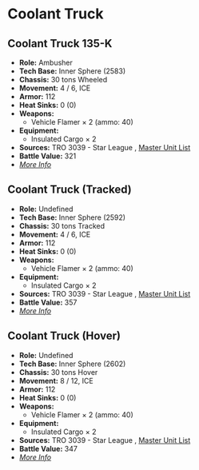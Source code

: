 # Coolant Truck 

## Coolant Truck 135-K 

- **Role:** Ambusher 
- **Tech Base:** Inner Sphere (2583) 
- **Chassis:** 30 tons Wheeled 
- **Movement:** 4 / 6, ICE 
- **Armor:** 112 
- **Heat Sinks:** 0 (0) 
- **Weapons:** 
  - Vehicle Flamer × 2 (ammo: 40) 
- **Equipment:** 
  - Insulated Cargo × 2 
- **Sources:** TRO 3039 - Star League , [Master Unit List](http://masterunitlist.info/Unit/Details/689) 
- **Battle Value:** 321 
- [*More Info*](coolant_truck/coolant_truck_135-k.md) 

## Coolant Truck (Tracked) 

- **Role:** Undefined 
- **Tech Base:** Inner Sphere (2592) 
- **Chassis:** 30 tons Tracked 
- **Movement:** 4 / 6, ICE 
- **Armor:** 112 
- **Heat Sinks:** 0 (0) 
- **Weapons:** 
  - Vehicle Flamer × 2 (ammo: 40) 
- **Equipment:** 
  - Insulated Cargo × 2 
- **Sources:** TRO 3039 - Star League , [Master Unit List](http://masterunitlist.info/Unit/Details/688) 
- **Battle Value:** 357 
- [*More Info*](coolant_truck/coolant_truck_tracked.md) 

## Coolant Truck (Hover) 

- **Role:** Undefined 
- **Tech Base:** Inner Sphere (2602) 
- **Chassis:** 30 tons Hover 
- **Movement:** 8 / 12, ICE 
- **Armor:** 112 
- **Heat Sinks:** 0 (0) 
- **Weapons:** 
  - Vehicle Flamer × 2 (ammo: 40) 
- **Equipment:** 
  - Insulated Cargo × 2 
- **Sources:** TRO 3039 - Star League , [Master Unit List](http://masterunitlist.info/Unit/Details/687) 
- **Battle Value:** 347 
- [*More Info*](coolant_truck/coolant_truck_hover.md) 

